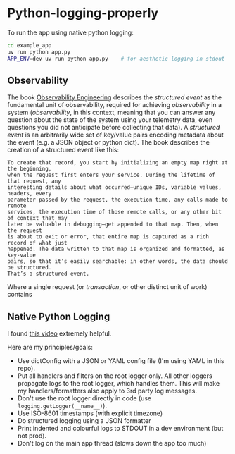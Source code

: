 # Python-logging-properly

To run the app using native python logging:

```bash
cd example_app
uv run python app.py
APP_ENV=dev uv run python app.py    # for aesthetic logging in stdout
```

## Observability

The book [Observability Engineering](https://www.oreilly.com/library/view/observability-engineering/9781492076438/) describes the _structured event_ as the fundamental unit of observability, required for achieving _observability_ in a system (_observability_, in this context, meaning that you can answer any question about the state of the system using your telemetry data, even questions you did not anticipate before collecting that data). A _structured event_ is an arbitrarily wide set of key/value pairs encoding metadata about the event (e.g. a JSON object or python dict). The book describes the creation of a structured event like this:

```
To create that record, you start by initializing an empty map right at the beginning,
when the request first enters your service. During the lifetime of that request, any
interesting details about what occurred—unique IDs, variable values, headers, every
parameter passed by the request, the execution time, any calls made to remote
services, the execution time of those remote calls, or any other bit of context that may
later be valuable in debugging—get appended to that map. Then, when the request
is about to exit or error, that entire map is captured as a rich record of what just
happened. The data written to that map is organized and formatted, as key-value
pairs, so that it’s easily searchable: in other words, the data should be structured.
That’s a structured event.
```

Where a single request (or _transaction_, or other distinct unit of work) contains

## Native Python Logging

I found [this video](https://www.youtube.com/watch?v=9L77QExPmI0) extremely helpful.

Here are my principles/goals:

- Use dictConfig with a JSON or YAML config file (I'm using YAML in this repo).
- Put all handlers and filters on the root logger only. All other loggers propagate logs to the root logger, which handles them. This will make my handlers/formatters also apply to 3rd party log messages.
- Don't use the root logger directly in code (use `logging.getLogger(__name__)`).
- Use ISO-8601 timestamps (with explicit timezone)
- Do structured logging using a JSON formatter
- Print indented and colourful logs to STDOUT in a dev environment (but not prod).
- Don't log on the main app thread (slows down the app too much)
